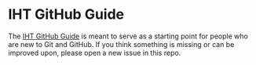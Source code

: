 # IHT GitHub Guide

The [IHT GitHub Guide](https://bthompssm.github.io/github-guide) is meant to serve as a starting
point for people who are new to Git and GitHub.  If you think something is missing or can be
improved upon, please open a new issue in this repo.
